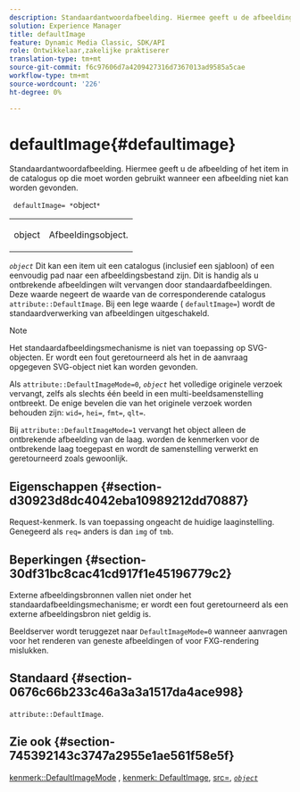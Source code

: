 ```yaml
---
description: Standaardantwoordafbeelding. Hiermee geeft u de afbeelding of het item in de catalogus op die moet worden gebruikt wanneer een afbeelding niet kan worden gevonden.
solution: Experience Manager
title: defaultImage
feature: Dynamic Media Classic, SDK/API
role: Ontwikkelaar,zakelijke praktiserer
translation-type: tm+mt
source-git-commit: f6c97606d7a4209427316d7367013ad9585a5cae
workflow-type: tm+mt
source-wordcount: '226'
ht-degree: 0%

---
```



# defaultImage{#defaultimage}

Standaardantwoordafbeelding. Hiermee geeft u de afbeelding of het item in de catalogus op die moet worden gebruikt wanneer een afbeelding niet kan worden gevonden.

` defaultImage= *`object`*`

<table id="simpletable_C1FC14B7D9AE476DB2B10EB402944335"> 
 <tr class="strow"> 
  <td class="stentry"> <p> <span class="codeph"> <span class="varname"> object  </span> </span> </p> </td> 
  <td class="stentry"> <p>Afbeeldingsobject. </p> </td> 
 </tr> 
</table>

*`object`* Dit kan een item uit een catalogus (inclusief een sjabloon) of een eenvoudig pad naar een afbeeldingsbestand zijn. Dit is handig als u ontbrekende afbeeldingen wilt vervangen door standaardafbeeldingen. Deze waarde negeert de waarde van de corresponderende catalogus `attribute::DefaultImage`. Bij een lege waarde ( `defaultImage=`) wordt de standaardverwerking van afbeeldingen uitgeschakeld.

>[!NOTE]
>
>Het standaardafbeeldingsmechanisme is niet van toepassing op SVG-objecten. Er wordt een fout geretourneerd als het in de aanvraag opgegeven SVG-object niet kan worden gevonden.

Als `attribute::DefaultImageMode=0`, *`object`* het volledige originele verzoek vervangt, zelfs als slechts één beeld in een multi-beeldsamenstelling ontbreekt. De enige bevelen die van het originele verzoek worden behouden zijn: `wid=`, `hei=`, `fmt=`, `qlt=`.

Bij `attribute::DefaultImageMode=1` vervangt het object alleen de ontbrekende afbeelding van de laag. worden de kenmerken voor de ontbrekende laag toegepast en wordt de samenstelling verwerkt en geretourneerd zoals gewoonlijk.

## Eigenschappen {#section-d30923d8dc4042eba10989212dd70887}

Request-kenmerk. Is van toepassing ongeacht de huidige laaginstelling. Genegeerd als `req=` anders is dan `img` of `tmb`.

## Beperkingen {#section-30df31bc8cac41cd917f1e45196779c2}

Externe afbeeldingsbronnen vallen niet onder het standaardafbeeldingsmechanisme; er wordt een fout geretourneerd als een externe afbeeldingsbron niet geldig is.

Beeldserver wordt teruggezet naar `DefaultImageMode=0` wanneer aanvragen voor het renderen van geneste afbeeldingen of voor FXG-rendering mislukken.

## Standaard {#section-0676c66b233c46a3a3a1517da4ace998}

`attribute::DefaultImage`.

## Zie ook {#section-745392143c3747a2955e1ae561f58e5f}

[kenmerk::DefaultImageMode](../../../../../is-api/image-catalog/image-serving-api-ref/c-image-catalog-reference/c-attributes-reference/r-defaultimagemode.md#reference-8a996af162f84e46bbe9e6e0d4e26782) ,  [kenmerk: DefaultImage](../../../../../is-api/image-catalog/image-serving-api-ref/c-image-catalog-reference/c-attributes-reference/r-is-cat-defaultimage.md#reference-8e9900e129f54ed68462a3c2fc3bc433),  [src=](../../../../../is-api/http-ref/image-serving-api-ref/c-http-protocol-reference/c-command-reference/r-src.md#reference-f6506637778c4c69bf106a7924a91ab1),  [ *`object`* ](../../../../../is-api/http-ref/image-serving-api-ref/c-http-protocol-reference/c-data-types/r-object.md#reference-2591bd24548d462782c68d138ef795a0)
